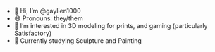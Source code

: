 - 👋 Hi, I’m @gaylien1000
- 😄 Pronouns: they/them
- 👀 I’m interested in 3D modeling for prints, and gaming (particularly Satisfactory)
- 🌱 Currently studying Sculpture and Painting

<!---
gaylien1000/gaylien1000 is a ✨ special ✨ repository because its `README.md` (this file) appears on your GitHub profile.
You can click the Preview link to take a look at your changes.
--->
